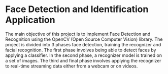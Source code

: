 # Face Detection and Identification Application
The main objective of this project is to implement Face Detection and Recognition using the OpenCV (Open Source Computer Vision) library. The project is divided into 3 phases face detection, training the recognizer and facial recognition. The first phase involves being able to detect faces by applying a classifier. In the second phase, a recognizer model is trained on a set of images. The third and final phase involves applying the recognizer to real-time streaming data either from a webcam or on videos.
